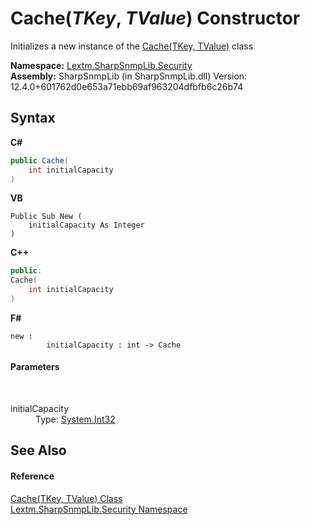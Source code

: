 # Cache(*TKey*, *TValue*) Constructor 
 

Initializes a new instance of the <a href="T_Lextm_SharpSnmpLib_Security_Cache_2">Cache(TKey, TValue)</a> class

**Namespace:**&nbsp;<a href="N_Lextm_SharpSnmpLib_Security">Lextm.SharpSnmpLib.Security</a><br />**Assembly:**&nbsp;SharpSnmpLib (in SharpSnmpLib.dll) Version: 12.4.0+601762d0e653a71ebb69af963204dfbfb6c26b74

## Syntax

**C#**<br />
``` C#
public Cache(
	int initialCapacity
)
```

**VB**<br />
``` VB
Public Sub New ( 
	initialCapacity As Integer
)
```

**C++**<br />
``` C++
public:
Cache(
	int initialCapacity
)
```

**F#**<br />
``` F#
new : 
        initialCapacity : int -> Cache
```


#### Parameters
&nbsp;<dl><dt>initialCapacity</dt><dd>Type: <a href="https://docs.microsoft.com/dotnet/api/system.int32" target="_blank" rel="noopener noreferrer">System.Int32</a><br /></dd></dl>

## See Also


#### Reference
<a href="T_Lextm_SharpSnmpLib_Security_Cache_2">Cache(TKey, TValue) Class</a><br /><a href="N_Lextm_SharpSnmpLib_Security">Lextm.SharpSnmpLib.Security Namespace</a><br />